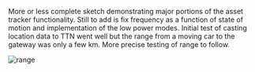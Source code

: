 More or less complete sketch demonstrating major portions of the asset tracker functionality. Still to add is fix frequency as a function of state of motion and implementation of the low power modes. Initial test of casting location data to TTN went well but the range from a moving car to the gateway was only a few km. More precise testing of range to follow.

![range](https://user-images.githubusercontent.com/6698410/35129272-b1263ce6-fc6f-11e7-8120-2139e180ed80.jpg)
